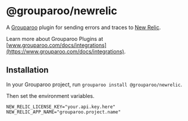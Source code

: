 # @grouparoo/newrelic

A [Grouparoo](https://www.grouparoo.com) plugin for sending errors and traces to [New Relic](https://newrelic.com/).

Learn more about Grouparoo Plugins at [www.grouparoo.com/docs/integrations](https://www.grouparoo.com/docs/integrations).

## Installation

In your Grouparoo project, run `grouparoo install @grouparoo/newrelic`.

Then set the environment variables.

```
NEW_RELIC_LICENSE_KEY="your.api.key.here"
NEW_RELIC_APP_NAME="grouparoo.project.name"
```
